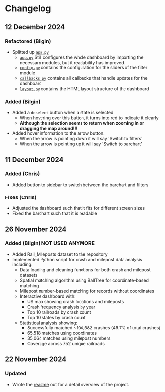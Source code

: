 # Changelog

## 12 December 2024
### Refactored (Bilgin)
- Splitted up [`app.py`](app.py)
  - [`app.py`](app.py) Still configures the whole dashboard by importing the necessary modules, but it readability has improved.
  - [`config.py`](GUI/config.py) contains the configuration for the sliders of the filter module
  - [`callbacks.py`](GUI/callbacks.py) contains all callbacks that handle updates for the dashboard
  - [`layout.py`](GUI/layout.py) contains the HTML layout structure of the dashboard
### Added (Bilgin)
- Added a `deselect` button when a state is selected
  - When hovering over this button, it turns into red to indicate it clearly
  - **Although the selection seems to return when zooming in or dragging the map around!!!**
- Added hover information to the arrow button.
  - When the arrow is pointing down it will say 'Switch to filters'
  - When the arrow is pointing up it will say 'Switch to barchart'

## 11 December 2024
### Added (Chris)
- Added button to sidebar to switch between the barchart and filters
### Fixes (Chris)
- Adjusted the dashboard such that it fits for different screen sizes
- Fixed the barchart such that it is readable

## 26 November 2024
### Added (Bilgin) NOT USED ANYMORE
- Added Rail_Mileposts dataset to the repository
- Implemented Python script for crash and milepost data analysis including:
  - Data loading and cleaning functions for both crash and milepost datasets
  - Spatial matching algorithm using BallTree for coordinate-based matching
  - Milepost number-based matching for records without coordinates
  - Interactive dashboard with:
    - US map showing crash locations and mileposts
    - Crash frequency analysis by year
    - Top 10 railroads by crash count
    - Top 10 states by crash count
  - Statistical analysis showing:
    - Successfully matched ~100,582 crashes (45.7% of total crashes)
    - 65,518 matches using coordinates
    - 35,064 matches using milepost numbers
    - Coverage across 752 unique railroads

## 22 November 2024
### Updated
- Wrote the [readme](https://github.com/ChrisWeijers/RailroadIncidents/edit/main/README.md) out for a detail overview of the project.
